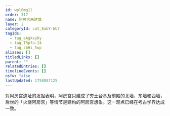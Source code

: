 ```yaml
---
id: wpl0mg1l
order: 317
name: 阿房宫未建成
layer: 2
categoryId: cat_8abY-bU7
tagIds:
  - tag_eAgXxyKy
  - tag_TRpfu-I4
  - tag_zbHi_5up
aliases: []
titledLinks: []
parent: ""
relatedEntries: []
timelineEvents: []
nsfw: false
lastUpdated: 1758087125
---
```


对阿房宫遗址的发掘表明，阿房宫只建成了夯土台基及前殿的北墙、东墙和西墙，后世的「火烧阿房宫」等情节是建构的阿房宫想象。这一观点已经在考古学界达成一致。